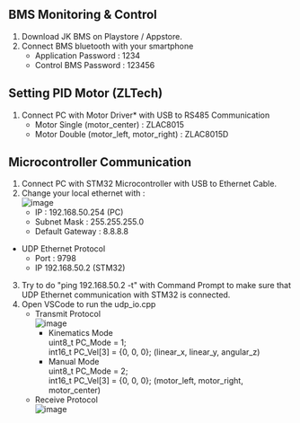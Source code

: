 ## BMS Monitoring & Control
  1. Download JK BMS on Playstore / Appstore.
  2. Connect BMS bluetooth with your smartphone
      - Application Password : 1234
      - Control BMS Password : 123456
    
## Setting PID Motor (ZLTech)
  1. Connect PC with Motor Driver* with USB to RS485 Communication
      - Motor Single (motor_center) : ZLAC8015
      - Motor Double (motor_left, motor_right) : ZLAC8015D

## Microcontroller Communication
  1. Connect PC with STM32 Microcontroller with USB to Ethernet Cable.
  2. Change your local ethernet with :<br/>
     ![image](https://github.com/user-attachments/assets/6373e2c8-56ed-4383-9084-6d2cfddca594)<br/>
     - IP : 192.168.50.254 (PC)
     - Subnet Mask : 255.255.255.0
     - Default Gateway : 8.8.8.8
     
  - UDP Ethernet Protocol
    - Port : 9798
    - IP 192.168.50.2 (STM32)
      
  3. Try to do "ping 192.168.50.2 -t" with Command Prompt to make sure that UDP Ethernet communication with STM32 is connected.
  4. Open VSCode to run the udp_io.cpp
      - Transmit Protocol<br/>
        ![image](https://github.com/user-attachments/assets/8608d970-2885-4933-8bb7-f82a90bfae67)<br/>
        - Kinematics Mode<br/>
            uint8_t PC_Mode = 1;<br/>
            int16_t PC_Vel[3] = {0, 0, 0}; (linear_x, linear_y, angular_z)<br/>
        - Manual Mode<br/>
            uint8_t PC_Mode = 2;<br/>
            int16_t PC_Vel[3] = {0, 0, 0}; (motor_left, motor_right, motor_center)<br/>
      - Receive Protocol<br/>
        ![image](https://github.com/user-attachments/assets/0e7f550e-c97a-43a0-b01d-7ed6ce70d637)<br/>
